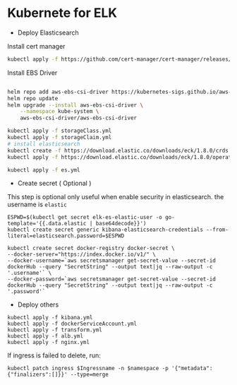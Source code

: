 # Kubernete for ELK

- Deploy Elasticsearch

Install cert manager

```bash
kubectl apply -f https://github.com/cert-manager/cert-manager/releases/download/v1.12.0/cert-manager.yaml
```

Install EBS Driver

```bash

helm repo add aws-ebs-csi-driver https://kubernetes-sigs.github.io/aws-ebs-csi-driver
helm repo update
helm upgrade --install aws-ebs-csi-driver \
    --namespace kube-system \
    aws-ebs-csi-driver/aws-ebs-csi-driver
```

```bash
kubectl apply -f storageClass.yml
kubectl apply -f storageClaim.yml
# install elasticsearch
kubectl create -f https://download.elastic.co/downloads/eck/1.8.0/crds.yaml
kubectl apply -f https://download.elastic.co/downloads/eck/1.8.0/operator.yaml

kubectl apply -f es.yml
```

- Create secret ( Optional )

This step is optional only useful when enable security in elasticsearch. the username is `elastic`

```
ESPWD=$(kubectl get secret elk-es-elastic-user -o go-template='{{.data.elastic | base64decode}}')
kubectl create secret generic kibana-elasticsearch-credentials --from-literal=elasticsearch.password=$ESPWD

kubectl create secret docker-registry docker-secret \
--docker-server="https://index.docker.io/v1/" \
--docker-username=`aws secretsmanager get-secret-value --secret-id  dockerHub --query "SecretString" --output text|jq --raw-output -c '.username'` \
--docker-password=`aws secretsmanager get-secret-value --secret-id  dockerHub --query "SecretString" --output text|jq --raw-output -c '.password'`
```

- Deploy others

```
kubectl apply -f kibana.yml
kubectl apply -f dockerServiceAccount.yml
kubectl apply -f transform.yml
kubectl apply -f alb.yml
kubectl apply -f nginx.yml
```

If ingress is failed to delete,  run:

```
kubectl patch ingress $Ingressname -n $namespace -p '{"metadata":{"finalizers":[]}}' --type=merge
```